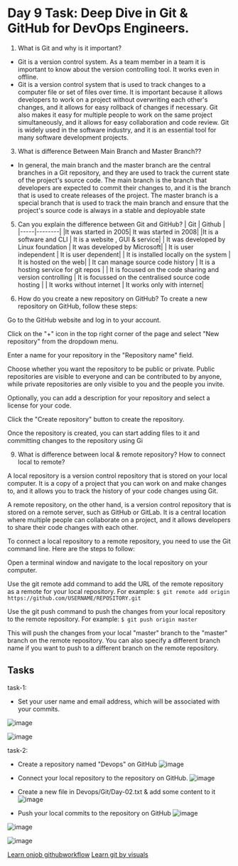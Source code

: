 # Day 9 Task: Deep Dive in Git & GitHub for DevOps Engineers.

1) What is Git and why is it important?
- Git is a version control system. As a team member in a team it is important to know about the version controlling tool. It works even in offline. 
- Git is a version control system that is used to track changes to a computer file or set of files over time. It is important because it allows developers to work on a project without overwriting each other's changes, and it allows for easy rollback of changes if necessary. Git also makes it easy for multiple people to work on the same project simultaneously, and it allows for easy collaboration and code review. Git is widely used in the software industry, and it is an essential tool for many software development projects.
3) What is difference Between Main Branch and Master Branch?? 

- In general, the main branch and the master branch are the central branches in a Git repository, and they are used to track the current state of the project's source code. The main branch is the branch that developers are expected to commit their changes to, and it is the branch that is used to create releases of the project. The master branch is a special branch that is used to track the main branch and ensure that the project's source code is always in a stable and deployable state
5) Can you explain the difference between Git and GitHub?
| Git | Github |
|-----|--------|
|It was started in 2005| It was started in 2008|
|It is a software and CLI | It is a website , GUI & service|
| It was developed by Linux foundation | It was developed by Microsoft|
| It is user independent | It is user dependent|
| It is installed locally on the system | It is hosted on the web|
| It can manage source code history | It is a hosting service for git repos |
| It is focused on the code sharing and version controlling | It is focussed on the centralised source code hosting |
| It works without internet | It works only with internet|

7) How do you create a new repository on GitHub?
   To create a new repository on GitHub, follow these steps:

Go to the GitHub website and log in to your account.

Click on the "+" icon in the top right corner of the page and select "New repository" from the dropdown menu.

Enter a name for your repository in the "Repository name" field.

Choose whether you want the repository to be public or private. Public repositories are visible to everyone and can be contributed to by anyone, while private repositories are only visible to you and the people you invite.

Optionally, you can add a description for your repository and select a license for your code.

Click the "Create repository" button to create the repository.

Once the repository is created, you can start adding files to it and committing changes to the repository using Gi

9) What is difference between local & remote repository? How to connect local to remote? 

A local repository is a version control repository that is stored on your local computer. It is a copy of a project that you can work on and make changes to, and it allows you to track the history of your code changes using Git.

A remote repository, on the other hand, is a version control repository that is stored on a remote server, such as GitHub or GitLab. It is a central location where multiple people can collaborate on a project, and it allows developers to share their code changes with each other.

To connect a local repository to a remote repository, you need to use the Git command line. Here are the steps to follow:

Open a terminal window and navigate to the local repository on your computer.

Use the git remote add command to add the URL of the remote repository as a remote for your local repository. For example:
`$ git remote add origin https://github.com/USERNAME/REPOSITORY.git` 

Use the git push command to push the changes from your local repository to the remote repository. For example:
`$ git push origin master `

This will push the changes from your local "master" branch to the "master" branch on the remote repository. You can also specify a different branch name if you want to push to a different branch on the remote repository.


## Tasks
task-1: 
- Set your user name and email address, which will be associated with your commits.

![image](https://user-images.githubusercontent.com/89054489/211333770-5737b062-20a7-41bb-beea-e5b9cc4af10a.png)

![image](https://user-images.githubusercontent.com/89054489/211334779-2e17921e-a867-4944-b838-745ace187f0d.png)

task-2: 
- Create a repository named "Devops" on GitHub
![image](https://user-images.githubusercontent.com/89054489/211334200-614b7c0d-2f40-44e6-9178-d858c3813622.png)

- Connect your local repository to the repository on GitHub.
![image](https://user-images.githubusercontent.com/89054489/211335312-4eeda782-3a0a-4914-a8f3-e04d09d23fff.png)

- Create a new file in Devops/Git/Day-02.txt & add some content to it
![image](https://user-images.githubusercontent.com/89054489/211336194-c190f7fe-8b23-4346-87a5-a1866d0151b8.png)


- Push your local commits to the repository on GitHub
![image](https://user-images.githubusercontent.com/89054489/211336893-4187ab69-05d6-4b95-a861-7ca2ffd330a9.png)

![image](https://user-images.githubusercontent.com/89054489/211337811-1288917b-8b7d-4ec2-a359-9907ada05832.png)

![image](https://user-images.githubusercontent.com/89054489/211337909-c758570e-3e2b-4bcb-b668-f721e1bfc2c0.png)


[Learn onjob githubworkflow](https://profy.dev/project/github-minesweeper)
[Learn git by visuals](https://ohmygit.org/)
